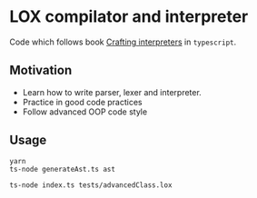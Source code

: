 # LOX compilator and interpreter

Code which follows book [Crafting interpreters](https://craftinginterpreters.com/) in `typescript`.

## Motivation

* Learn how to write parser, lexer and interpreter.
* Practice in good code practices
* Follow advanced OOP code style


## Usage

```
yarn
ts-node generateAst.ts ast

ts-node index.ts tests/advancedClass.lox
```
